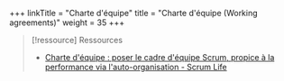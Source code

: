 +++
linkTitle = "Charte d'équipe"
title = "Charte d'équipe (Working agreements)"
weight = 35
+++

> [!ressource] Ressources
> - [ Charte d'équipe : poser le cadre d'équipe Scrum, propice à la performance via l'auto-organisation - Scrum Life](https://youtu.be/i0RKUyGKsTo)

